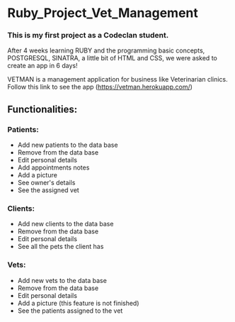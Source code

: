 # Ruby_Project_Vet_Management

  ### This is my first project as a Codeclan student.
  
  After 4 weeks learning RUBY and the programming basic concepts, POSTGRESQL, SINATRA, a little bit of HTML and CSS, we were asked to create an app in 6 days!
  
  VETMAN is a management application for business like Veterinarian clinics. Follow this link to see the app (https://vetman.herokuapp.com/)
  
 ## Functionalities:
  
 ### Patients:
  
  - Add new patients to the data base
  - Remove from the data base
  - Edit personal details
  - Add appointments notes
  - Add a picture
  - See owner's details
  - See the assigned vet
  
 ### Clients:
  
  - Add new clients to the data base
  - Remove from the data base
  - Edit personal details
  - See all the pets the client has
  
 ### Vets:
  
  - Add new vets to the data base
  - Remove from the data base
  - Edit personal details
  - Add a picture (this feature is not finished)
  - See the patients assigned to the vet
